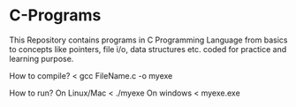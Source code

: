 # C-Programs
This Repository contains programs in C Programming Language from basics to concepts like pointers, file i/o, data structures etc. coded for practice and learning purpose.

How to compile? < gcc FileName.c -o myexe

How to run? On Linux/Mac < ./myexe On windows < myexe.exe
